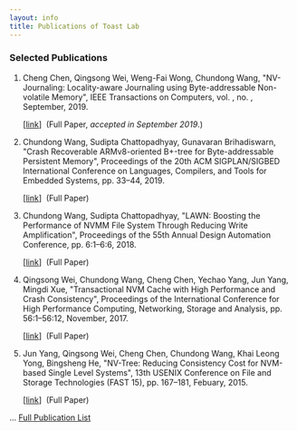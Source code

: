 ```yaml
---
layout: info
title: Publications of Toast Lab
---
```

<h3>Selected Publications</h3>
<ol>
<li>
<span class="author">Cheng Chen, Qingsong Wei, Weng-Fai Wong, Chundong Wang</span>,
<span class="title">"NV-Journaling: Locality-aware Journaling using Byte-addressable Non-volatile Memory"</span>,
<span class="publisher">IEEE Transactions on Computers</span>, vol. , no. , September, <span class="year">2019</span>.

[<a target="_self" href="https://dx.doi.org/10.1109/TC.2019.2948004">link</a>]&nbsp;
(<span class="hlnote0">Full Paper, <i>accepted in September 2019</i>.</span>)&nbsp;

</li>
<li>
<span class="author">Chundong Wang, Sudipta Chattopadhyay, Gunavaran Brihadiswarn</span>,
<span class="title">"Crash Recoverable ARMv8-oriented B+-tree for Byte-addressable Persistent Memory"</span>,
<span class="publisher">Proceedings of the 20th ACM SIGPLAN/SIGBED International Conference on Languages, Compilers, and Tools for Embedded Systems</span>, pp. 33&ndash;44, <span class="year">2019</span>.

[<a target="_self" href="http://doi.acm.org/10.1145/3316482.3326358">link</a>]&nbsp;
(<span class="hlnote0">Full Paper</span>)&nbsp;
</li>

<li>
<span class="author">Chundong Wang, Sudipta Chattopadhyay</span>,
<span class="title">"LAWN: Boosting the Performance of NVMM File System Through Reducing Write Amplification"</span>,
<span class="publisher">Proceedings of the 55th Annual Design Automation Conference</span>, pp. 6:1&ndash;6:6, <span class="year">2018</span>.

[<a target="_self" href="http://doi.acm.org/10.1145/3195970.3196066">link</a>]&nbsp;
(<span class="hlnote0">Full Paper</span>)&nbsp;
</li>

<li>
<span class="author">Qingsong Wei, Chundong Wang, Cheng Chen, Yechao Yang, Jun Yang, Mingdi Xue</span>,
<span class="title">"Transactional NVM Cache with High Performance and Crash Consistency"</span>,
<span class="publisher">Proceedings of the International Conference for High Performance Computing, Networking, Storage and Analysis</span>, pp. 56:1&ndash;56:12, November, <span class="year">2017</span>.

[<a target="_self" href="http://doi.acm.org/10.1145/3126908.3126940">link</a>]&nbsp;
(<span class="hlnote0">Full Paper</span>)&nbsp;
</li>

<li>
<span class="author">Jun Yang, Qingsong Wei, Cheng Chen, Chundong Wang, Khai Leong Yong, Bingsheng He</span>,
<span class="title">"NV-Tree: Reducing Consistency Cost for NVM-based Single Level Systems"</span>,
<span class="publisher">13th USENIX Conference on File and Storage Technologies (FAST 15)</span>, pp. 167&ndash;181, Febuary, <span class="year">2015</span>.

[<a target="_self" href="https://www.usenix.org/conference/fast15/technical-sessions/presentation/yang">link</a>]&nbsp;
(<span class="hlnote0">Full Paper</span>)&nbsp;
</li>
</ol>
<p>... <a href="./papers.html">Full Publication List</a> </p>
